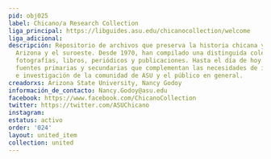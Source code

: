 ```yaml
---
pid: obj025
label: Chicano/a Research Collection
liga_principal: https://libguides.asu.edu/chicanocollection/welcome
liga_adicional: 
descripción: Repositorio de archivos que preserva la historia chicana y mexicana en
  Arizona y el suroeste. Desde 1970, han compilado una distinguida colección de manuscritos,
  fotografí­as, libros, periódicos y publicaciones. Hasta el dí­a de hoy siguien adquiriendo
  fuentes primarias y secundarias que complementan las necesidades de instrucción
  e investigación de la comunidad de ASU y el público en general.
creadorxs: Arizona State University, Nancy Godoy
información_de_contacto: Nancy.Godoy@asu.edu
facebook: https://www.facebook.com/ChicanoCollection
twitter: https://twitter.com/ASUChicano
instagram: 
estatus: activo
order: '024'
layout: united_item
collection: united
---
```

